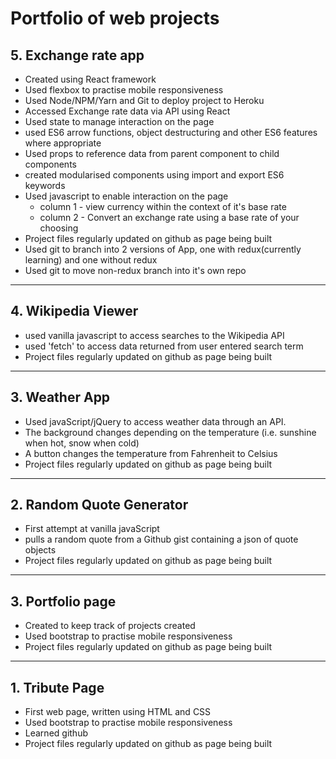 # Portfolio of web projects

## 5. Exchange rate app
 - Created using React framework
 - Used flexbox to practise mobile responsiveness
 - Used Node/NPM/Yarn and Git to deploy project to Heroku 
 - Accessed Exchange rate data via API using React
 - Used state to manage interaction on the page
 - used ES6 arrow functions, object destructuring and other ES6 features where appropriate
 - Used props to reference data from parent component to child components
 - created modularised components using import and export ES6 keywords
 - Used javascript to enable interaction on the page 
     - column 1 - view currency within the context of it's base rate
     - column 2 - Convert an exchange rate using a base rate of your choosing
 - Project files regularly updated on github as page being built
 - Used git to branch into 2 versions of App, one with redux(currently learning) and one without redux
 - Used git to move non-redux branch into it's own repo
---
## 4. Wikipedia Viewer
 - used vanilla javascript to access searches to the Wikipedia API
 - used 'fetch' to access data returned from user entered search term
 - Project files regularly updated on github as page being built
---
## 3. Weather App 
 - Used javaScript/jQuery to access weather data through an API. 
 - The background changes depending on the temperature (i.e. sunshine when hot, snow when cold)
 - A button changes the temperature from Fahrenheit to Celsius
 - Project files regularly updated on github as page being built
---
## 2. Random Quote Generator 
 - First attempt at vanilla javaScript 
 - pulls a random quote from a Github gist containing a json of quote objects
 - Project files regularly updated on github as page being built
---
## 3. Portfolio page
 - Created to keep track of projects created
 - Used bootstrap to practise mobile responsiveness
 - Project files regularly updated on github as page being built
---
## 1. Tribute Page 
 - First web page, written using HTML and CSS
 - Used bootstrap to practise mobile responsiveness
 - Learned github
 - Project files regularly updated on github as page being built





